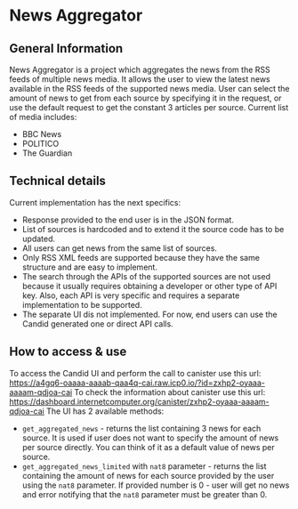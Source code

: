# News Aggregator

## General Information
News Aggregator is a project which aggregates the news from the RSS feeds of multiple news media. It allows the user to view the latest news available in the RSS feeds of the supported news media. User can select the amount of news to get from each source by specifying it in the request, or use the default request to get the constant 3 articles per source. Current list of media includes:
- BBC News
- POLITICO
- The Guardian

## Technical details
Current implementation has the next specifics:
- Response provided to the end user is in the JSON format.
- List of sources is hardcoded and to extend it the source code has to be updated.
- All users can get news from the same list of sources.
- Only RSS XML feeds are supported because they have the same structure and are easy to implement.
- The search through the APIs of the supported sources are not used because it usually requires obtaining a developer or other type of API key. Also, each API is very specific and requires a separate implementation to be supported.
- The separate UI dis not implemented. For now, end users can use the Candid generated one or direct API calls.

## How to access & use
To access the Candid UI and perform the call to canister use this url: https://a4gq6-oaaaa-aaaab-qaa4q-cai.raw.icp0.io/?id=zxhp2-oyaaa-aaaam-qdjoa-cai
To check the information about canister use this url: https://dashboard.internetcomputer.org/canister/zxhp2-oyaaa-aaaam-qdjoa-cai
The UI has 2 available methods:
- ``get_aggregated_news`` - returns the list containing 3 news for each source. It is used if user does not want to specify the amount of news per source directly. You can think of it as a default value of news per source.
- ``get_aggregated_news_limited`` with ``nat8`` parameter - returns the list containing the amount of news for each source provided by the user using the ``nat8`` parameter. If provided number is 0 - user will get no news and error notifying that the ``nat8`` parameter must be greater than 0.